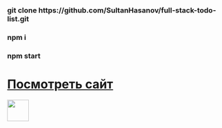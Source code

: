 <h3>git clone https://github.com/SultanHasanov/full-stack-todo-list.git</h3>
<h3>npm i</h3>
<h3>npm start</h3>
<h1><a href="https://sultanhasanov.github.io/full-stack-todo-list/">Посмотреть сайт</a></h1>
<img height="50" src='https://user-images.githubusercontent.com/105391964/212735815-626e841e-2e2c-4e93-9568-b1445f20bc08.gif'></img>
